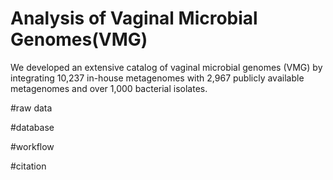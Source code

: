 # Analysis of Vaginal Microbial Genomes(VMG)
We developed an extensive catalog of vaginal microbial genomes (VMG) by integrating 10,237 in-house metagenomes with 2,967 publicly available metagenomes and over 1,000 bacterial isolates. 


#raw data

#database

#workflow

#citation

